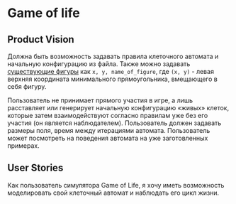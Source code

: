 # Game of life

## Product Vision

Должна быть возможность задавать правила клеточного автомата и начальную конфигурацию из файла. Также можно задавать [существующие фигуры](https://en.wikipedia.org/wiki/Conway%27s_Game_of_Life#Examples_of_patterns) как
`x, y, name_of_figure`, где `(x, y)` - левая верхняя координата минимального прямоугольника, вмещающего в себя фигуру.

Пользователь не принимает прямого участия в игре, а лишь расставляет или генерирует начальную конфигурацию «живых» клеток, которые затем взаимодействуют согласно правилам уже без его участия (он является наблюдателем).
Пользователь должен задавать размеры поля, время между итерациями автомата. Пользователь может посмотреть на поведения автомата на уже заготовленных примерах.

## User Stories

Как пользователь симулятора Game of Life, я хочу иметь возможность моделировать свой клеточный автомат и наблюдать его цикл жизни.
